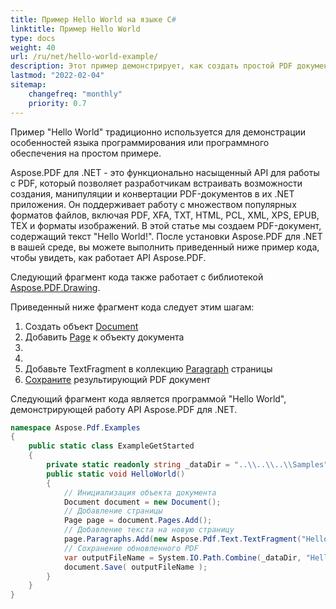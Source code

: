 ```yaml
---
title: Пример Hello World на языке C#
linktitle: Пример Hello World
type: docs
weight: 40
url: /ru/net/hello-world-example/
description: Этот пример демонстрирует, как создать простой PDF документ с текстом Hello World с использованием Aspose.PDF
lastmod: "2022-02-04"
sitemap:
    changefreq: "monthly"
    priority: 0.7
---
```

<script type="application/ld+json">
{
    "@context": "https://schema.org",
    "@type": "TechArticle",
    "headline": "Пример Hello World на языке C#",
    "alternativeHeadline": "Пример Aspose.PDF на C#",
    "author": {
        "@type": "Person",
        "givenName": "Андрий",
        "familyName": "Андруховский",
        "url":"https://www.linkedin.com/in/andruhovski/"
    },
    "genre": "генерация PDF документов",
    "keywords": "pdf, c#, генерация документов",
    "wordcount": "302",
    "proficiencyLevel":"Начинающий",
    "publisher": {
        "@type": "Organization",
        "name": "Команда документации Aspose.PDF",
        "url": "https://products.aspose.com/pdf",
        "logo": "https://www.aspose.cloud/templates/aspose/img/products/pdf/aspose_pdf-for-net.svg",
        "alternateName": "Aspose",
        "sameAs": [
            "https://facebook.com/aspose.pdf/",
            "https://twitter.com/asposepdf",
            "https://www.youtube.com/channel/UCmV9sEg_QWYPi6BJJs7ELOg/featured",
            "https://www.linkedin.com/company/aspose",
            "https://stackoverflow.com/questions/tagged/aspose",
            "https://aspose.quora.com/",
            "https://aspose.github.io/"
        ],
        "contactPoint": [
            {
                "@type": "ContactPoint",
                "telephone": "+1 903 306 1676",
                "contactType": "продажи",
                "areaServed": "США",
                "availableLanguage": "английский"
            },
            {
                "@type": "ContactPoint",
                "telephone": "+44 141 628 8900",
                "contactType": "продажи",
                "areaServed": "Великобритания",
                "availableLanguage": "английский"
            },
            {
                "@type": "ContactPoint",
                "telephone": "+61 2 8006 6987",
                "contactType": "продажи",
                "areaServed": "Австралия",
                "availableLanguage": "английский"
            }
        ]
    },
    "url": "http://docs.aspose.com/pdf/net/hello-world-example/",
    "mainEntityOfPage": {
        "@type": "WebPage",
        "@id": "http://docs.aspose.com/pdf/net/hello-world-example/"
    },
    "dateModified": "2022-02-04",
    "description": "Этот пример демонстрирует, как создать простой PDF документ с текстом Hello World с использованием Aspose.PDF",
    "articleBody": "Пример \"Hello World\" традиционно используется для демонстрации возможностей языка программирования или программного обеспечения с помощью простого примера использования.\nAspose.PDF для .NET - это функционально насыщенное PDF API, которое позволяет разработчикам встраивать возможности создания, управления и конвертации PDF документов в их .NET приложения. Оно поддерживает работу с многими популярными форматами файлов, включая PDF, XFA, TXT, HTML, PCL, XML, XPS, EPUB, TEX и форматы изображений. В этой статье мы создаем PDF документ, содержащий текст \"Hello World!\". После установки Aspose.PDF для .NET в вашей среде, вы можете выполнить приведенный ниже пример кода, чтобы увидеть, как работает API Aspose.PDF.\nНиже приведен фрагмент кода, который следует этим шагам:\n1. Создать объект Document\n2. Добавить страницу к объекту документа\n3. Создать TextFragment\n4. Добавить TextFragment в коллекцию Paragraph страницы\n5. Сохранить результирующий PDF документ\nНиже приведен код программы Hello World для демонстрации работы API Aspose.PDF для .NET."
}
</script>
Пример "Hello World" традиционно используется для демонстрации особенностей языка программирования или программного обеспечения на простом примере.

Aspose.PDF для .NET - это функционально насыщенный API для работы с PDF, который позволяет разработчикам встраивать возможности создания, манипуляции и конвертации PDF-документов в их .NET приложения. Он поддерживает работу с множеством популярных форматов файлов, включая PDF, XFA, TXT, HTML, PCL, XML, XPS, EPUB, TEX и форматы изображений. В этой статье мы создаем PDF-документ, содержащий текст "Hello World!". После установки Aspose.PDF для .NET в вашей среде, вы можете выполнить приведенный ниже пример кода, чтобы увидеть, как работает API Aspose.PDF.

Следующий фрагмент кода также работает с библиотекой [Aspose.PDF.Drawing](/pdf/ru/net/drawing/).

Приведенный ниже фрагмент кода следует этим шагам:

1. Создать объект [Document](https://reference.aspose.com/pdf/net/aspose.pdf/document)
1. Добавить [Page](https://reference.aspose.com/pdf/net/aspose.pdf/page) к объекту документа
1.
1.
1. Добавьте TextFragment в коллекцию [Paragraph](https://reference.aspose.com/pdf/net/aspose.pdf/page/properties/paragraphs) страницы
1. [Сохраните](https://reference.aspose.com/pdf/net/aspose.pdf.document/save/methods/4) результирующий PDF документ

Следующий фрагмент кода является программой "Hello World", демонстрирующей работу API Aspose.PDF для .NET.

```csharp
namespace Aspose.Pdf.Examples
{
    public static class ExampleGetStarted
    {
        private static readonly string _dataDir = "..\\..\\..\\Samples";
        public static void HelloWorld()
        {
            // Инициализация объекта документа
            Document document = new Document();
            // Добавление страницы
            Page page = document.Pages.Add();
            // Добавление текста на новую страницу
            page.Paragraphs.Add(new Aspose.Pdf.Text.TextFragment("Hello World!"));
            // Сохранение обновленного PDF
            var outputFileName = System.IO.Path.Combine(_dataDir, "HelloWorld_out.pdf");
            document.Save( outputFileName );
        }
    }
}
```

